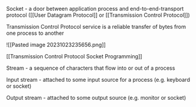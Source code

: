 
Socket - a door between application process and end-to-end-transport protocol ([[User Datagram Protocol]] or [[Transmission Control Protocol]])

Transmission Control Protocol service is a reliable transfer of bytes from one process to another

![[Pasted image 20231023235656.png]]

[[Transmission Control Protocol Socket Programming]]

Stream - a sequence of characters that flow into or out of a process

Input stream - attached to some input source for a process (e.g. keyboard or socket)

Output stream - attached to some output source (e.g. monitor or socket)